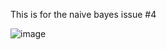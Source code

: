 This is for the naive bayes issue #4

![image](https://github.com/user-attachments/assets/7fe9bda8-6cfa-469f-a60e-292a1cb4c218)
